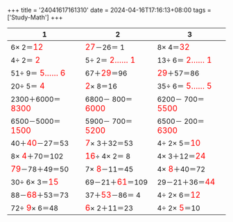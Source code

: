 +++ 
title = '24041617161310' 
date = 2024-04-16T17:16:13+08:00 
tags = ['Study-Math'] 
+++ 

1 | 2 | 3 
-- | -- | -- 
 6× 2＝<font color=red size=4>12</font> | <font color=red size=4>27</font>－26＝ 1 |  8× 4＝<font color=red size=4>32</font> 
 4÷ 2＝<font color=red size=4> 2</font> |  5÷ 2＝<font color=red size=4> 2…… 1</font> | 13÷ 6＝<font color=red size=4> 2…… 1</font> 
51÷ 9＝<font color=red size=4> 5…… 6</font> | 67＋<font color=red size=4>29</font>＝96 | <font color=red size=4>29</font>＋57＝86 
20÷ 5＝<font color=red size=4> 4</font> | <font color=red size=4> 2</font>× 8＝16 | 35÷ 6＝<font color=red size=4> 5…… 5</font> 
2300＋6000＝<font color=red size=4>8300</font> | 6800－ 800＝<font color=red size=4>6000</font> | 6200－ 700＝<font color=red size=4>5500</font> 
6500－5000＝<font color=red size=4>1500</font> | 5900－ 700＝<font color=red size=4>5200</font> | 6500－ 200＝<font color=red size=4>6300</font> 
40＋<font color=red size=4>40</font>－27＝53 | <font color=red size=4> 7</font>× 3＋32＝53 |  4÷ 2× 5＝<font color=red size=4>10</font> 
 8×<font color=red size=4> 4</font>＋70＝102 | <font color=red size=4>16</font>÷ 4× 2＝ 8 |  4× 3＋12＝<font color=red size=4>24</font> 
<font color=red size=4>79</font>－78＋49＝50 |  7×<font color=red size=4> 8</font>－11＝45 |  4×<font color=red size=4> 8</font>＋40＝72 
30÷ 6× 3＝<font color=red size=4>15</font> | 69－21＋<font color=red size=4>61</font>＝109 | 29－21＋36＝<font color=red size=4>44</font> 
88－<font color=red size=4>68</font>＋53＝73 | 37＋<font color=red size=4>53</font>－86＝ 4 |  4÷ 2× 6＝<font color=red size=4>12</font> 
72÷<font color=red size=4> 9</font>× 6＝48 | <font color=red size=4> 6</font>× 2＋11＝23 |  4÷ 2×<font color=red size=4> 5</font>＝10 

